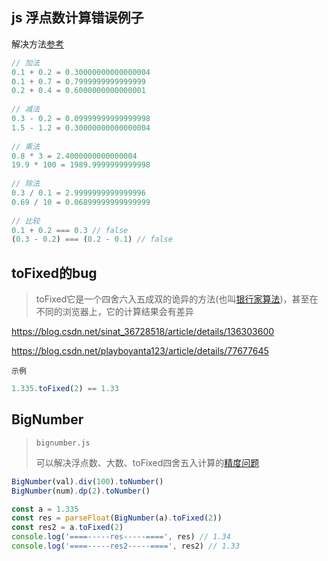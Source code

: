 ## js 浮点数计算错误例子

解决方法[参考](https://www.cnblogs.com/bushui/p/12150947.html)

```javascript
// 加法
0.1 + 0.2 = 0.30000000000000004
0.1 + 0.7 = 0.7999999999999999
0.2 + 0.4 = 0.6000000000000001
 
// 减法
0.3 - 0.2 = 0.09999999999999998
1.5 - 1.2 = 0.30000000000000004
 
// 乘法
0.8 * 3 = 2.4000000000000004
19.9 * 100 = 1989.9999999999998
 
// 除法
0.3 / 0.1 = 2.9999999999999996
0.69 / 10 = 0.06899999999999999
 
// 比较
0.1 + 0.2 === 0.3 // false
(0.3 - 0.2) === (0.2 - 0.1) // false
```





## toFixed的bug

> toFixed它是一个四舍六入五成双的诡异的方法(也叫[银行家算法](https://blog.csdn.net/playboyanta123/article/details/77677645))，甚至在不同的浏览器上，它的计算结果会有差异

https://blog.csdn.net/sinat_36728518/article/details/136303600

https://blog.csdn.net/playboyanta123/article/details/77677645

`示例`

```javascript
1.335.toFixed(2) == 1.33
```



## BigNumber

> `bignumber.js`
>
> 可以解决浮点数、大数、toFixed四舍五入计算的[精度问题](https://blog.csdn.net/sinat_36728518/article/details/136303600)

```javascript
BigNumber(val).div(100).toNumber()
BigNumber(num).dp(2).toNumber()
```

```javascript
const a = 1.335
const res = parseFloat(BigNumber(a).toFixed(2))
const res2 = a.toFixed(2)
console.log('====-----res-----====', res) // 1.34
console.log('====-----res2-----====', res2) // 1.33
```



